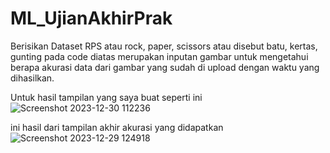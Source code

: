 # ML_UjianAkhirPrak

Berisikan Dataset RPS atau rock, paper, scissors atau disebut batu, kertas, gunting
pada code diatas merupakan inputan gambar untuk mengetahui berapa akurasi data dari gambar yang sudah di upload dengan waktu yang dihasilkan. 

Untuk hasil tampilan yang saya buat seperti ini 
![Screenshot 2023-12-30 112236](https://github.com/Icawdnn/ML_UjianAkhirPrak/assets/71914750/2e3d6bd1-4736-4b33-901f-8d40e0a37a6d)

ini hasil dari tampilan akhir akurasi yang didapatkan
![Screenshot 2023-12-29 124918](https://github.com/Icawdnn/ML_UjianAkhirPrak/assets/71914750/f8a32baa-a12e-416b-9de8-09452a709bfa)
